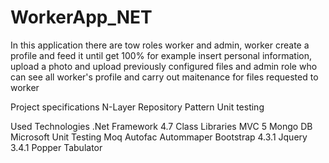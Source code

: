 # WorkerApp_NET

In this application there are tow roles worker and admin, worker create a profile and feed it until get 100% for example insert personal information, upload a photo and upload previously configured files and admin role who can see all worker's profile and carry out maitenance for files requested to worker

Project specifications
N-Layer 
Repository Pattern
Unit testing

Used Technologies
.Net Framework 4.7
Class Libraries
MVC 5
Mongo DB
Microsoft Unit Testing
Moq
Autofac
Autommaper
Bootstrap 4.3.1
Jquery 3.4.1
Popper
Tabulator

